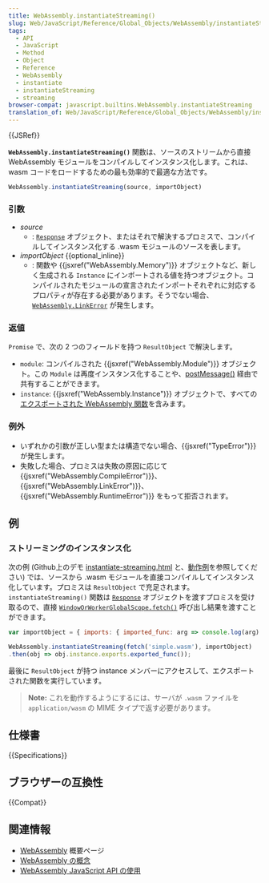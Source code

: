 ```yaml
---
title: WebAssembly.instantiateStreaming()
slug: Web/JavaScript/Reference/Global_Objects/WebAssembly/instantiateStreaming
tags:
  - API
  - JavaScript
  - Method
  - Object
  - Reference
  - WebAssembly
  - instantiate
  - instantiateStreaming
  - streaming
browser-compat: javascript.builtins.WebAssembly.instantiateStreaming
translation_of: Web/JavaScript/Reference/Global_Objects/WebAssembly/instantiateStreaming
---
```

{{JSRef}}

**`WebAssembly.instantiateStreaming()`** 関数は、ソースのストリームから直接 WebAssembly モジュールをコンパイルしてインスタンス化します。これは、 wasm コードをロードするための最も効率的で最適な方法です。

```js
WebAssembly.instantiateStreaming(source, importObject)
```

### 引数

- _source_
  - : [`Response`](/ja/docs/Web/API/Response "Response は Fetch API のインターフェースで、リクエストに対するレスポンスを表します。") オブジェクト、またはそれで解決するプロミスで、コンパイルしてインスタンス化する .wasm モジュールのソースを表します。
- _importObject_ {{optional_inline}}
  - : 関数や {{jsxref("WebAssembly.Memory")}} オブジェクトなど、新しく生成される `Instance` にインポートされる値を持つオブジェクト。コンパイルされたモジュールの宣言されたインポートそれぞれに対応するプロパティが存在する必要があります。そうでない場合、[`WebAssembly.LinkError`](/ja/docs/Web/JavaScript/Reference/Global_Objects/WebAssembly/LinkError) が発生します。

### 返値

`Promise` で、次の 2 つのフィールドを持つ `ResultObject` で解決します。

- `module`: コンパイルされた {{jsxref("WebAssembly.Module")}} オブジェクト。この `Module` は再度インスタンス化することや、[postMessage()](/ja/docs/Web/API/Worker/postMessage) 経由で共有することができます。
- `instance`: {{jsxref("WebAssembly.Instance")}} オブジェクトで、すべての[エクスポートされた WebAssembly 関数](/ja/docs/WebAssembly/Exported_functions)を含みます。

### 例外

- いずれかの引数が正しい型または構造でない場合、{{jsxref("TypeError")}} が発生します。
- 失敗した場合、プロミスは失敗の原因に応じて {{jsxref("WebAssembly.CompileError")}}、{{jsxref("WebAssembly.LinkError")}}、{{jsxref("WebAssembly.RuntimeError")}} をもって拒否されます。

## 例

### ストリーミングのインスタンス化

次の例 (Github上のデモ [instantiate-streaming.html](https://github.com/mdn/webassembly-examples/blob/master/js-api-examples/instantiate-streaming.html) と、[動作例](https://mdn.github.io/webassembly-examples/js-api-examples/instantiate-streaming.html)を参照してください) では、ソースから .wasm モジュールを直接コンパイルしてインスタンス化しています。プロミスは `ResultObject` で充足されます。`instantiateStreaming()` 関数は [`Response`](/ja/docs/Web/API/Response "Response は Fetch API のインターフェースで、リクエストに対するレスポンスを表します。") オブジェクトを渡すプロミスを受け取るので、直接 [`WindowOrWorkerGlobalScope.fetch()`](/ja/docs/Web/API/WindowOrWorkerGlobalScope/fetch "WindowOrWorkerGlobalScope ミックスインの fetch() メソッドは、ネットワークからリソースをフェッチするプロセスを開始し、レスポンスが利用可能になると履行される約束を返します。") 呼び出し結果を渡すことができます。

```js
var importObject = { imports: { imported_func: arg => console.log(arg) } };

WebAssembly.instantiateStreaming(fetch('simple.wasm'), importObject)
.then(obj => obj.instance.exports.exported_func());
```

最後に `ResultObject` が持つ instance メンバーにアクセスして、エクスポートされた関数を実行しています。

> **Note:** これを動作するようにするには、サーバが `.wasm` ファイルを `application/wasm` の MIME タイプで返す必要があります。

## 仕様書

{{Specifications}}

## ブラウザーの互換性

{{Compat}}

## 関連情報

- [WebAssembly](/ja/docs/WebAssembly) 概要ページ
- [WebAssembly の概念](/ja/docs/WebAssembly/Concepts)
- [WebAssembly JavaScript API の使用](/ja/docs/WebAssembly/Using_the_JavaScript_API)
